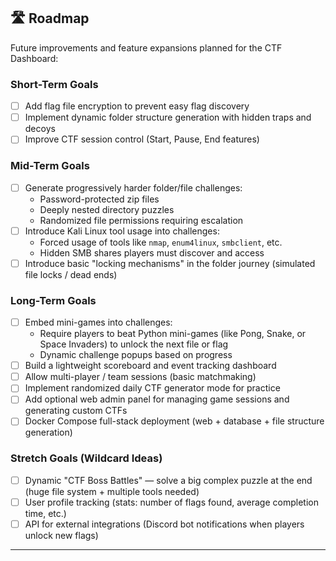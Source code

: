 ## 🛣 Roadmap

Future improvements and feature expansions planned for the CTF Dashboard:

### Short-Term Goals
- [ ] Add flag file encryption to prevent easy flag discovery
- [ ] Implement dynamic folder structure generation with hidden traps and decoys
- [ ] Improve CTF session control (Start, Pause, End features)

### Mid-Term Goals
- [ ] Generate progressively harder folder/file challenges:
  - Password-protected zip files
  - Deeply nested directory puzzles
  - Randomized file permissions requiring escalation
- [ ] Introduce Kali Linux tool usage into challenges:
  - Forced usage of tools like `nmap`, `enum4linux`, `smbclient`, etc.
  - Hidden SMB shares players must discover and access
- [ ] Introduce basic "locking mechanisms" in the folder journey (simulated file locks / dead ends)

### Long-Term Goals
- [ ] Embed mini-games into challenges:
  - Require players to beat Python mini-games (like Pong, Snake, or Space Invaders) to unlock the next file or flag
  - Dynamic challenge popups based on progress
- [ ] Build a lightweight scoreboard and event tracking dashboard
- [ ] Allow multi-player / team sessions (basic matchmaking)
- [ ] Implement randomized daily CTF generator mode for practice
- [ ] Add optional web admin panel for managing game sessions and generating custom CTFs
- [ ] Docker Compose full-stack deployment (web + database + file structure generation)

### Stretch Goals (Wildcard Ideas)
- [ ] Dynamic "CTF Boss Battles" — solve a big complex puzzle at the end (huge file system + multiple tools needed)
- [ ] User profile tracking (stats: number of flags found, average completion time, etc.)
- [ ] API for external integrations (Discord bot notifications when players unlock new flags)

---
